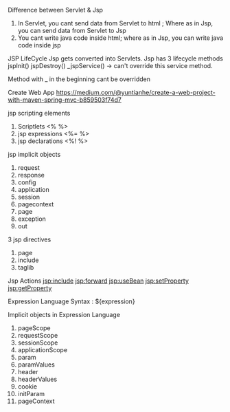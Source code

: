 Difference between Servlet & Jsp
1. In Servlet, you cant send data from Servlet to html ; Where as in Jsp, you can send data from Servlet to Jsp
2. You cant write java code inside html; where as in Jsp, you can write java code inside jsp

JSP LifeCycle
Jsp gets converted into Servlets.
Jsp has 3 lifecycle methods
jspInit()
jspDestroy()
_jspService() -> can't override this service method.

Method with _ in the beginning cant be overridden

Create Web App
https://medium.com/@yuntianhe/create-a-web-project-with-maven-spring-mvc-b859503f74d7

jsp scripting elements
1. Scriptlets <% %>
2. jsp expressions <%= %>
3. jsp declarations <%! %>

jsp implicit objects
1. request
2. response
3. config
4. application
5. session
6. pagecontext
7. page
8. exception
9. out

3 jsp directives
1. page
2. include
3. taglib

Jsp Actions
<jsp:include>
<jsp:forward>
<jsp:useBean>
<jsp:setProperty>
<jsp:getProperty>

Expression Language
Syntax :  ${expression}

Implicit objects in Expression Language
1. pageScope
2. requestScope
3. sessionScope
4. applicationScope
5. param
6. paramValues
7. header
8. headerValues
9. cookie
10. initParam
11. pageContext
